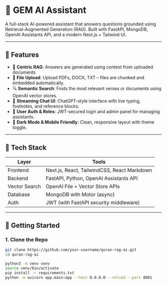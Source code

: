 # 🕋 GEM AI Assistant

A full-stack AI-powered assistant that answers questions grounded using Retrieval-Augmented Generation (RAG). Built with FastAPI, MongoDB, OpenAI Assistants API, and a modern Next.js + Tailwind UI.

---

## 🌟 Features

- 🧠 **Centric RAG**: Answers are generated using context from uploaded documents
- 📁 **File Upload**: Upload PDFs, DOCX, TXT – files are chunked and embedded automatically.
- 🔍 **Semantic Search**: Finds the most relevant verses or documents using OpenAI vector stores.
- 📜 **Streaming Chat UI**: ChatGPT-style interface with live typing, footnotes, and reference blocks.
- 👤 **User Auth & Roles**: JWT-secured login and admin panel for managing assistants.
- 🌙 **Dark Mode & Mobile Friendly**: Clean, responsive layout with theme toggle.

---

## 🧰 Tech Stack

| Layer         | Tools                                 |
|---------------|----------------------------------------|
| Frontend      | Next.js, React, TailwindCSS, React Markdown |
| Backend       | FastAPI, Python, OpenAI Assistants API |
| Vector Search | OpenAI File + Vector Store APIs        |
| Database      | MongoDB with Motor (async)             |
| Auth          | JWT (with FastAPI security middleware) |

---

## 🚀 Getting Started

### 1. Clone the Repo

```bash
git clone https://github.com/your-username/quran-rag-ai.git
cd quran-rag-ai

python3 -m venv venv
source venv/bin/activate
pip install -r requirements.txt 
python -m uvicorn app.main:app --host 0.0.0.0 --reload --port 8001
